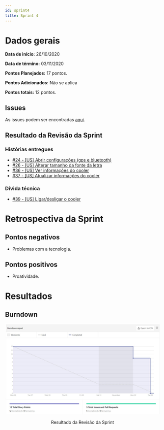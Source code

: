 ```yaml
---
id: sprint4
title: Sprint 4
---
```


# Dados gerais
**Data de início:** 26/10/2020

**Data de término:** 03/11/2020

**Pontos Planejados:** 17 pontos.

**Pontos Adicionados:** Não se aplica

**Pontos totais:** 12 pontos.

## Issues

As issues podem ser encontradas [aqui](https://github.com/track-cooler/app_track_cooler/milestone/5?closed=1).

## Resultado da Revisão da Sprint

### Histórias entregues

* [#24 - [US] Abrir configurações (gps e bluetooth)](https://github.com/track-cooler/app_track_cooler/issues/24)
* [#26 - [US] Alterar tamanho da fonte da letra](https://github.com/track-cooler/app_track_cooler/pull/26)
* [#36 - [US] Ver informações do cooler](https://github.com/track-cooler/app_track_cooler/issues/36)
* [#37 - [US] Atualizar informações do cooler](https://github.com/track-cooler/app_track_cooler/issues/37)

### Dívida técnica

* [#39 - [US] Ligar/desligar o cooler](https://github.com/track-cooler/app_track_cooler/issues/39)

# Retrospectiva da Sprint
## Pontos negativos
* Problemas com a tecnologia.

## Pontos positivos
* Proatividade.

# Resultados
## Burndown

![Burndown Sprint 4](https://github.com/track-cooler/app_track_cooler/blob/docs/docs/assets/sprint/sprint4.jpeg?raw=true)

<p align="middle">Resultado da Revisão da Sprint</p>

